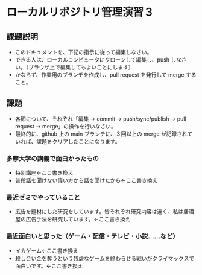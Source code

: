 # ローカルリポジトリ管理演習３

## 課題説明
- このドキュメントを、下記の指示に従って編集しなさい。
- できる人は、ローカルコンピュータにクローンして編集し、push しなさい。（ブラウザ上で編集してもよいことにします）
- かならず、作業用のブランチを作成し、pull request を発行して merge すること。

## 課題
- 各節について、それぞれ「編集 → commit → push/sync/publish → pull request → merge」の操作を行いなさい。
- 最終的に、github 上の main ブランチに、３回以上の merge が記録されていれば、課題をクリアしたことになります。

### 多摩大学の講義で面白かったもの
- 特別講座←ここ書き換え
- 普段話を聞けない偉い方から話を聞けたから←ここ書き換え

### 最近ゼミでやっていること
- 広告を題材にした研究をしています。皆それぞれ研究内容は違く、私は居酒屋の広告手法を研究しています。←ここ書き換え

### 最近面白いと思った（ゲーム・配信・テレビ・小説……など）
- イカゲーム←ここ書き換え
- 殺し合い金を奪うという残虐なゲームを終わらせる戦いがクライマックスで面白いです。←ここ書き換え
